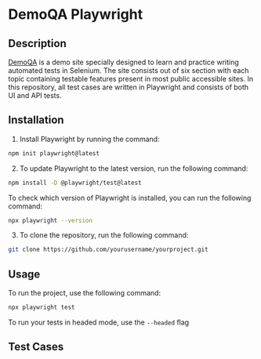# DemoQA Playwright
## Description
[DemoQA](https://demoqa.com/) is a demo site specially designed to learn and practice writing automated tests in Selenium. 
The site consists out of six section with each topic containing testable features present in most public accessible sites.
In this repository, all test cases are written in Playwright and consists of both UI and API tests.  

## Installation
1. Install Playwright by running the command:
```bash
npm init playwright@latest
```

2. To update Playwright to the latest version, run the following command:
```bash
npm install -D @playwright/test@latest
```
   To check which version of Playwright is installed, you can run the following command:
```bash
npx playwright --version
```

3. To clone the repository, run the following command:
```bash
git clone https://github.com/yourusername/yourproject.git
```

## Usage
To run the project, use the following command:
```bash
npx playwright test
```

To run your tests in headed mode, use the `--headed` flag

## Test Cases

